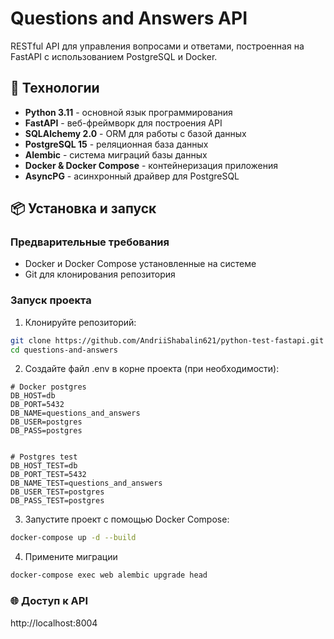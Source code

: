# Questions and Answers API

RESTful API для управления вопросами и ответами, построенная на FastAPI с использованием PostgreSQL и Docker.

## 🚀 Технологии

- **Python 3.11** - основной язык программирования
- **FastAPI** - веб-фреймворк для построения API
- **SQLAlchemy 2.0** - ORM для работы с базой данных
- **PostgreSQL 15** - реляционная база данных
- **Alembic** - система миграций базы данных
- **Docker & Docker Compose** - контейнеризация приложения
- **AsyncPG** - асинхронный драйвер для PostgreSQL

## 📦 Установка и запуск

### Предварительные требования

- Docker и Docker Compose установленные на системе
- Git для клонирования репозитория

### Запуск проекта

1. Клонируйте репозиторий:
```bash
git clone https://github.com/AndriiShabalin621/python-test-fastapi.git
cd questions-and-answers
```

2. Создайте файл .env в корне проекта (при необходимости):
```
# Docker postgres
DB_HOST=db
DB_PORT=5432
DB_NAME=questions_and_answers
DB_USER=postgres
DB_PASS=postgres


# Postgres test
DB_HOST_TEST=db
DB_PORT_TEST=5432
DB_NAME_TEST=questions_and_answers
DB_USER_TEST=postgres
DB_PASS_TEST=postgres
```
3. Запустите проект с помощью Docker Compose:
```bash
docker-compose up -d --build
```
4. Примените миграции 
```bash
docker-compose exec web alembic upgrade head
```
### 🌐 Доступ к API
http://localhost:8004

